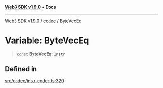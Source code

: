 [**Web3 SDK v1.9.0**](../../../README.md) • **Docs**

***

[Web3 SDK v1.9.0](../../../globals.md) / [codec](../README.md) / ByteVecEq

# Variable: ByteVecEq

> `const` **ByteVecEq**: [`Instr`](../type-aliases/Instr.md)

## Defined in

[src/codec/instr-codec.ts:320](https://github.com/Mystic-Nayy/alephium-web3/blob/c1afd789a197ce5fe21f08c2965942090157c33d/packages/web3/src/codec/instr-codec.ts#L320)
